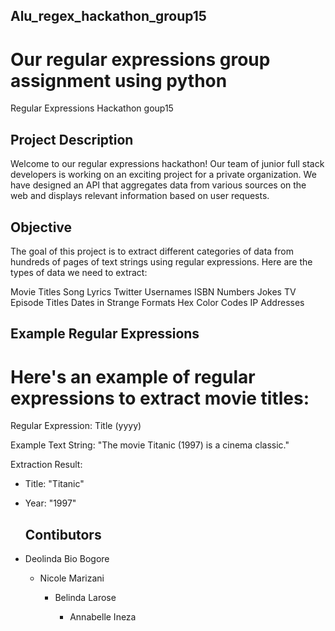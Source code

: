 ## Alu_regex_hackathon_group15

# Our regular expressions group assignment using python

Regular Expressions Hackathon goup15

## Project Description
Welcome to our regular expressions hackathon! Our team of junior full stack developers is working on an exciting project for a private organization. We have designed an API that aggregates data from various sources on the web and displays relevant information based on user requests.

## Objective
The goal of this project is to extract different categories of data from hundreds of pages of text strings using regular expressions. Here are the types of data we need to extract:

Movie Titles
Song Lyrics
Twitter Usernames
ISBN Numbers
Jokes
TV Episode Titles
Dates in Strange Formats
Hex Color Codes
IP Addresses

## Example Regular Expressions

# Here's an example of regular expressions to extract movie titles:


Regular Expression: Title \(yyyy\)

Example Text String:
"The movie Titanic (1997) is a cinema classic."

Extraction Result:
- Title: "Titanic"
- Year: "1997"

  ## Contibutors
  <ul>
 <li>Deolinda Bio Bogore
   </li>
   <ul>
  <li>Nicole Marizani
    </li>
     <ul>
  <li>Belinda Larose
     </li>
       <ul>
 <li> Annabelle Ineza
 </li> 
